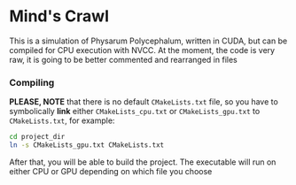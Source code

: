 # Mind's Crawl
This is a simulation of Physarum Polycephalum, written in CUDA, but can be compiled for CPU execution with NVCC.
At the moment, the code is very raw, it is going to be better commented and rearranged in files
### Compiling
**PLEASE, NOTE** that there is no default `CMakeLists.txt` file, so you have to symbolically **link** either
`CMakeLists_cpu.txt` or `CMakeLists_gpu.txt` to `CMakeLists.txt`, for example:
```bash
cd project_dir
ln -s CMakeLists_gpu.txt CMakeLists.txt
```
After that, you will be able to build the project. The executable will run on either CPU or GPU depending on
which file you choose
